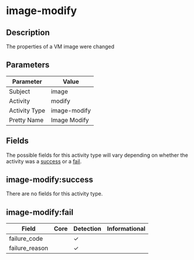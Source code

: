 image-modify
============

Description
-----------
The properties of a VM image were changed

Parameters
----------
| Parameter     | Value        |
| ------------- | ------------ |
| Subject       | image        |
| Activity      | modify       |
| Activity Type | image-modify |
| Pretty Name   | Image Modify |


Fields
------

The possible fields for this activity type will vary depending on whether the activity was a [success](#image-modifysuccess) or a [fail](#image-modifyfail).


image-modify:success
--------------------

There are no fields for this activity type.


image-modify:fail
-----------------

| Field          | Core | Detection | Informational |
| -------------- | ---- | --------- | ------------- |
| failure_code   |      | &#10003;  |               |
| failure_reason |      | &#10003;  |               |